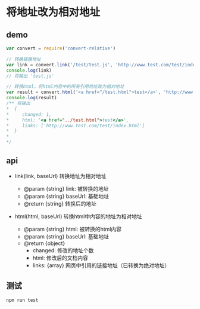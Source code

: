 # 将地址改为相对地址

## demo

```js
var convert = require('convert-relative')

// 转换链接地址
var link = convert.link('/test/test.js', 'http://www.test.com/test/index.html')
console.log(link)
// 将输出 'test.js'

// 转换html，将html内容中的所有引用地址改为相对地址
var result = convert.html('<a href="/test.html">test</a>', 'http://www.test.com/test/index.html')
console.log(result)
/** 将输出
*  {
*     changed: 1,
*     html: '<a href="../test.html">test</a>',
*     links: ['http://www.test.com/test/index.html']
*  }
*
*/

```

## api

* link(link, baseUrl) 转换地址为相对地址
  - @param {string} link: 被转换的地址
  - @param {string} baseUrl: 基础地址
  - @return {string} 转换后的地址

* html(html, baseUrl) 转换html中内容的地址为相对地址
  - @param {string} html: 被转换的html内容
  - @param {string} baseUrl: 基础地址
  - @return {object}
       * changed: 修改的地址个数
       * html:    修改后的文档内容
       * links:  {array} 网页中引用的链接地址（已转换为绝对地址）


## 测试
```
npm run test
```
